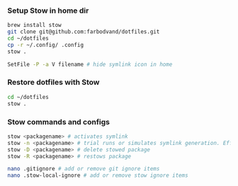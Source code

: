 ### Setup Stow in home dir

```bash
brew install stow
git clone git@github.com:farbodvand/dotfiles.git
cd ~/dotfiles
cp -r ~/.config/ .config
stow .

SetFile -P -a V filename # hide symlink icon in home
```

### Restore dotfiles with Stow

```bash
cd ~/dotfiles
stow .
```

### Stow commands and configs
```bash
stow <packagename> # activates symlink
stow -n <packagename> # trial runs or simulates symlink generation. Effective for checking for errors
stow -D <packagename> # delete stowed package
stow -R <packagename> # restows package

nano .gitignore # add or remove git ignore items
nano .stow-local-ignore # add or remove stow ignore items
```
